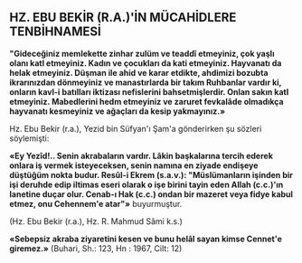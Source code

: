 ## HZ. EBU BEKİR (R.A.)'İN MÜCAHİDLERE TENBİHNAMESİ

**"Gideceğiniz memlekette zinhar zulüm ve teaddî etmeyiniz, çok yaşlı olanı katl etmeyiniz. Kadın ve çocukları da kati etmeyiniz. Hayvana­tı da helak etmeyiniz. Düşman ile ahid ve ka­rar etdikte, ahdimizi bozubta ikrarınızdan dön­meyiniz ve manastırlarda bir takım Ruhbanlar vardır ki, onların kavl-i batılları iktizası nefis­lerini bahsetmişlerdir. Onlan sakın katl etmeyiniz. Mabedlerini hedm etmeyiniz ve zaruret fev­kalâde olmadıkça hayvanatı kesmeyiniz ve ağaç­ları da kesip yakmayınız.»**

Hz. Ebu Bekir (r.a.), Yezid bin Süfyan'ı Şam'a gönderirken şu sözleri söylemişti:

**«Ey Yezîd!.. Senin akrabaların vardır. Lâ­kin başkalarına tercih ederek onlara iş vermek isteyeceksen, senin namına en ziyade endişeye düştüğüm nokta budur. Resûl-i Ekrem (s.a.v.): "Müslümanların işinden bir işi deruhde edip il­timas eseri olarak o işe birini tayin eden Allah (c.c.)'ın lanetine duçar olur. Cenab-ı Hak (c.c.) ondan bir mazeret veya fidye kabul etmez, onu Cehennem'e atar"»** buyurmuştur.

(Hz. Ebu Bekir (r.a.), Hz. R. Mahmud Sâmi k.s.)

**«Sebepsiz akraba ziyaretini kesen ve bunu helâl sayan kimse Cennet'e giremez.»**
(Buhari, Sh.: 123, Hn : 1967, Cilt: 12)
